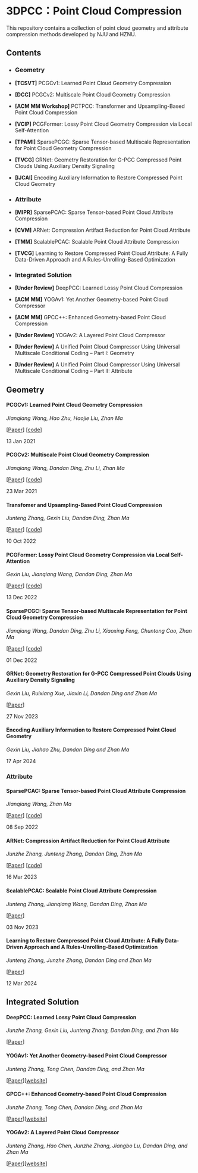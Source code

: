 # 3DPCC：Point Cloud Compression

This repository contains a collection of point cloud geometry and attribute compression methods developed by NJU and HZNU.

## Contents

- ### Geometry

- **[TCSVT]** PCGCv1: Learned Point Cloud Geometry Compression

- **[DCC]** PCGCv2: Multiscale Point Cloud Geometry Compression

- **[ACM MM Workshop]** PCTPCC: Transformer and Upsampling-Based Point Cloud Compression

- **[VCIP]** PCGFormer: Lossy Point Cloud Geometry Compression via Local Self-Attention

- **[TPAMI]** SparsePCGC: Sparse Tensor-based Multiscale Representation for Point Cloud Geometry Compression

- **[TVCG]** GRNet: Geometry Restoration for G-PCC Compressed Point Clouds Using Auxiliary Density Signaling

- **[IJCAI]** Encoding Auxiliary Information to Restore Compressed Point Cloud Geometry

- ### Attribute

- **[MIPR]** SparsePCAC: Sparse Tensor-based Point Cloud Attribute Compression
  
- **[CVM]** ARNet: Compression Artifact Reduction for Point Cloud Attribute
  
- **[TMM]** ScalablePCAC: Scalable Point Cloud Attribute Compression

- **[TVCG]** Learning to Restore Compressed Point Cloud Attribute: A Fully Data-Driven Approach and A Rules-Unrolling-Based Optimization

- ### Integrated Solution

- **[Under Review]** DeepPCC: Learned Lossy Point Cloud Compression
  
- **[ACM MM]** YOGAv1: Yet Another Geometry-based Point Cloud Compressor
  
- **[ACM MM]** GPCC++: Enhanced Geometry-based Point Cloud Compression

- **[Under Review]** YOGAv2: A Layered Point Cloud Compressor

- **[Under Review]** A Unified Point Cloud Compressor Using Universal Multiscale Conditional Coding – Part I: Geometry

- **[Under Review]** A Unified Point Cloud Compressor Using Universal Multiscale Conditional Coding – Part II: Attribute
  
## Geometry

#### PCGCv1: Learned Point Cloud Geometry Compression

*Jianqiang Wang, Hao Zhu, Haojie Liu, Zhan Ma*

[[Paper](https://ieeexplore.ieee.org/abstract/document/9321375)] [[code](https://github.com/NJUVISION/PCGCv1)]

13 Jan 2021

#### PCGCv2: Multiscale Point Cloud Geometry Compression

*Jianqiang Wang, Dandan Ding, Zhu Li, Zhan Ma*

[[Paper](https://arxiv.org/abs/2011.03799)] [[code](https://github.com/NJUVISION/PCGCv2)]

23 Mar 2021

#### Transfomer and Upsampling-Based Point Cloud Compression

*Junteng Zhang, Gexin Liu, Dandan Ding, Zhan Ma*

[[Paper](https://dl.acm.org/doi/abs/10.1145/3552457.3555731)] [[code](https://github.com/arsx958/PCT_PCC)]

10 Oct 2022

#### PCGFormer: Lossy Point Cloud Geometry Compression via Local Self-Attention

*Gexin Liu, Jianqiang Wang, Dandan Ding, Zhan Ma*

[[Paper](https://ieeexplore.ieee.org/abstract/document/10008892)] [[code](https://github.com/3dpcc/PCGFormer)]

13 Dec 2022

#### SparsePCGC: Sparse Tensor-based Multiscale Representation for Point Cloud Geometry Compression

*Jianqiang Wang, Dandan Ding, Zhu Li, Xiaoxing Feng, Chuntong Cao, Zhan Ma*

[[Paper](https://ieeexplore.ieee.org/abstract/document/9968173)] [[code](https://github.com/NJUVISION/SparsePCGC)]

01 Dec 2022

#### GRNet: Geometry Restoration for G-PCC Compressed Point Clouds Using Auxiliary Density Signaling

*Gexin Liu, Ruixiang Xue, Jiaxin Li, Dandan Ding and Zhan Ma*

[[Paper](https://ieeexplore.ieee.org/document/10328911)]

27 Nov 2023

#### Encoding Auxiliary Information to Restore Compressed Point Cloud Geometry

*Gexin Liu, Jiahao Zhu, Dandan Ding and Zhan Ma*

17 Apr 2024

### Attribute

#### SparsePCAC: Sparse Tensor-based Point Cloud Attribute Compression

*Jianqiang Wang, Zhan Ma*

[[Paper](https://ieeexplore.ieee.org/abstract/document/9874468)] [[code](https://github.com/NJUVISION/SparsePCAC)]

08 Sep 2022

#### ARNet: Compression Artifact Reduction for Point Cloud Attribute

*Junzhe Zhang, Junteng Zhang, Dandan Ding, Zhan Ma*

[[Paper](https://arxiv.org/abs/2209.08276)] [[code](https://github.com/3dpcc/ARNet)]

16 Mar 2023

#### ScalablePCAC: Scalable Point Cloud Attribute Compression

*Junteng Zhang, Jianqiang Wang, Dandan Ding, Zhan Ma*

[[Paper](https://ieeexplore.ieee.org/document/10313579)]

03 Nov 2023

#### Learning to Restore Compressed Point Cloud Attribute: A Fully Data-Driven Approach and A Rules-Unrolling-Based Optimization

*Junteng Zhang, Junzhe Zhang, Dandan Ding and Zhan Ma*

[[Paper](https://ieeexplore.ieee.org/document/10470357)]

12 Mar 2024

## Integrated Solution

#### DeepPCC: Learned Lossy Point Cloud Compression

*Junzhe Zhang, Gexin Liu, Junteng Zhang, Dandan Ding, and Zhan Ma*

[[Paper](https://github.com/3dpcc/DeepPCC/blob/main/DeepPCC%20Learned%20Lossy%20Point%20Cloud%20Compression.pdf)]

#### YOGAv1: Yet Another Geometry-based Point Cloud Compressor

*Junteng Zhang, Tong Chen, Dandan Ding, and Zhan Ma*

[[Paper](https://3dpcc.github.io/publication/YOGAv1/)][[website](https://3dpcc.github.io/publication/YOGAv1/)]


#### GPCC++: Enhanced Geometry-based Point Cloud Compression

*Junzhe Zhang, Tong Chen, Dandan Ding, and Zhan Ma*

[[Paper](https://3dpcc.github.io/publication/GPCCplusplus/)][[website](https://3dpcc.github.io/publication/GPCCplusplus/)]

#### YOGAv2: A Layered Point Cloud Compressor

*Junteng Zhang, Hao Chen, Junzhe Zhang, Jiangbo Lu, Dandan Ding, and Zhan Ma*

[[Paper](https://3dpcc.github.io/publication/YOGAv2/)][[website](https://3dpcc.github.io/publication/YOGAv2/)]
